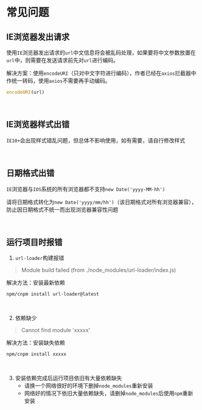 # 常见问题

## IE浏览器发出请求

使用`IE`浏览器发出请求的`url`中文信息将会被乱码处理，如果要将中文参数放置在`url`中，则需要在发送请求前先对`url`进行编码。

解决方案：使用`encodeURI`（只对中文字符进行编码），作者已经在`axios`拦截器中作统一转码，使用`axios`不需要再手动编码。

```js
encodeURI(url)
```

<br/>

## IE浏览器样式出错

`IE10+`会出现样式错乱问题，但总体不影响使用，如有需要，请自行修改样式

<br/>

## 日期格式出错

`IE`浏览器与`IOS`系统的所有浏览器都不支持`new Date('yyyy-MM-hh')`

请将日期格式转化为`new Date('yyyy/mm/hh')`（该日期格式对所有浏览器兼容），防止因日期格式不统一而出现浏览器兼容性问题

<br/>



## 运行项目时报错

1. `url-loader`构建报错

> Module build failed (from ./node_modules/url-loader/index.js)

解决方法：安装最新依赖
```
npm/cnpm install url-loader@latest
```

<br/>

2. 依赖缺少

> Cannot find module 'xxxxx'

解决方法：安装缺失依赖
```
npm/cnpm install xxxxx
```

<br/>

3. 安装依赖完成后运行项目依旧有大量依赖缺失
	- 请换一个网络很好的环境下删掉`node_modules`重新安装
	- 网络好的情况下依旧大量依赖缺失，请删掉`node_modules`后使用`npm`重新安装

